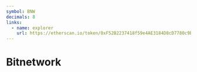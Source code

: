```yaml
---
symbol: BNW
decimals: 8
links:
  - name: explorer
    url: https://etherscan.io/token/0xF52B2237418f59e4AE3184D8cD7780c9B2f11B36
---
```


# Bitnetwork
